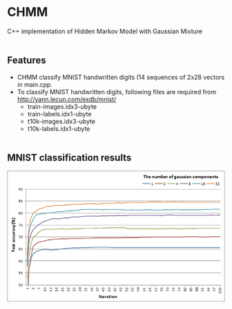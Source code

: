 # CHMM
C++ implementation of Hidden Markov Model with Gaussian Mixture</br></br>

## Features
- CHMM classify MNIST handwritten digits (14 sequences of 2x28 vectors in main.cpp.
- To classify MNIST handwritten digits, following files are required from http://yann.lecun.com/exdb/mnist/
  - train-images.idx3-ubyte
  - train-labels.idx1-ubyte
  - t10k-images.idx3-ubyte
  - t10k-labels.idx1-ubyte
</br></br>

## MNIST classification results
![result](/result.png)
